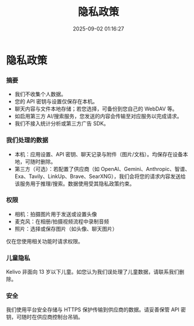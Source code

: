 ﻿---
title: 隐私政策
date: 2025-09-02 01:16:27
---

# 隐私政策

### 摘要
- 我们不收集个人数据。
- 您的 API 密钥与设置仅保存在本机。
- 聊天内容与文件本地存储；若您选择，可备份到您自己的 WebDAV 等。
- 如启用第三方 AI/搜索服务，您发送的内容会传输至对应服务以完成请求。
- 我们不接入统计分析或第三方广告 SDK。

### 我们处理的数据
- 本机：应用设置、API 密钥、聊天记录与附件（图片/文档）。均保存在设备本地，可随时删除。
- 第三方（可选）：若配置了供应商（如 OpenAI、Gemini、Anthropic、智谱、Exa、Tavily、LinkUp、Brave、SearXNG），我们会将您的请求内容发送给该服务用于推理/搜索。数据使用受其隐私政策约束。

### 权限
- 相机：拍摄图片用于发送或设置头像
- 麦克风：在相册/拍摄视频流程中录制音频
- 照片：选择或保存图片（如头像、聊天图片）

仅在您使用相关功能时请求权限。

### 儿童隐私
Kelivo 非面向 13 岁以下儿童。如您认为我们误处理了儿童数据，请联系我们删除。

### 安全
我们使用平台安全存储与 HTTPS 保护传输到供应商的数据。请妥善保管 API 密钥，可随时在供应商控制台吊销。

 
